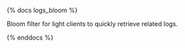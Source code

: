 {% docs logs_bloom %}

Bloom filter for light clients to quickly retrieve related logs.

{% enddocs %}
